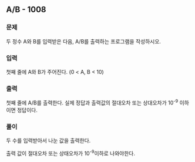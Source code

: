 ## A/B - 1008

### 문제

두 정수 A와 B를 입력받은 다음, A/B를 출력하는 프로그램을 작성하시오.

### 입력

첫째 줄에 A와 B가 주어진다. (0 < A, B < 10)

### 출력

첫째 줄에 A/B를 출력한다. 실제 정답과 출력값의 절대오차 또는 상대오차가 10<sup>-9</sup> 이하이면 정답이다.

### 풀이

두 수를 입력받아서 나눈 값을 출력한다.

출력 값이 절대오차 또는 상태오차가 10<sup>-9</sup>이하로 나와야한다.